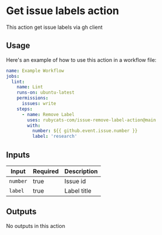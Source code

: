 # Get issue labels action

This action get issue labels via gh client

## Usage

Here's an example of how to use this action in a workflow file:

```yaml
name: Example Workflow
jobs:
  lint:
    name: Lint
    runs-on: ubuntu-latest
    permissions:
      issues: write
    steps:
      - name: Remove Label
        uses: rubycats-com/issue-remove-label-action@main
        with:
          number: ${{ github.event.issue.number }}
          label: 'research'
```

## Inputs

| Input    | Required | Description |
|----------|----------|-------------|
| `number` | true     | Issue id    |
| `label`  | true     | Label title |

## Outputs

No outputs in this action

